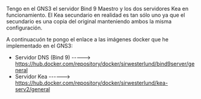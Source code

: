 Tengo en el GNS3 el servidor Bind 9 Maestro y los dos servidores Kea en funcionamiento. El Kea secundario en realidad es tan sólo uno ya que el secundario es una copia del original manteniendo ambos la misma configuración.

A continuacuón te pongo el enlace a las imágenes docker que he implementado en el GNS3:

* Servidor DNS (Bind 9) -----> https://hub.docker.com/repository/docker/sirwesterlund/bind9server/general
* Servidor Kea ------> https://hub.docker.com/repository/docker/sirwesterlund/kea-serv2/general


